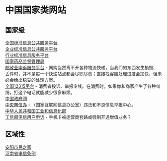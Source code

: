 # 中国国家类网站

## 国家级
[全国标准信息公共服务平台](https://std.samr.gov.cn/)  
[企业标准信息公共服务平台](https://www.qybz.org.cn/)  
[行业标准信息服务平台](https://hbba.sacinfo.org.cn/)  
[国家药品监督管理局](https://www.nmpa.gov.cn/)  
[邮政业申诉服务平台](https://sswz.spb.gov.cn/) - 网购当然离不开各种物流快递，当我们的东西发生损毁、丢件时，并不是每一个快递站点都会尽职尽责；直接找客服处理进度会加快，但未必会给出稳妥的处理方案。  
[全国12315平台](https://www.12315.cn/) - 消费者投诉、举报专线。在消费时，如果你和商家产生了各种纠纷，打这个电话就能减少很多麻烦。  
[中国政府网](https://www.gov.cn/)  
[中央网信办](https://www.12377.cn/)  - （国家互联网信息办公室）违法和不良信息举报中心。  
[中华人民共和国工业和信息化部](https://www.miit.gov.cn/)  
[工信部电信用户申诉](https://yhssglxt.miit.gov.cn/) - 手机卡被运营商套路或强制开通增值业务？  

## 区域性
[安阳市民之家](https://zwfw.anyang.gov.cn)  
[河南省电信条例](https://www.henanrd.gov.cn/2020/06-08/14310.html)  
